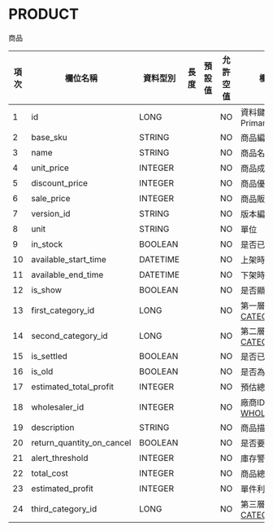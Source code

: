 # PRODUCT

商品

| 項次 | 欄位名稱                     | 資料型別     | 長度 | 預設值 | 允許空值 | 欄位備註                                |
|----|--------------------------|----------|----|-----|------|-------------------------------------|
| 1  | id                       | LONG     |    |     | NO   | 資料鍵值，PrimaryKey                     |
| 2  | base_sku                 | STRING   |    |     | NO   | 商品編號                                |
| 3  | name                     | STRING   |    |     | NO   | 商品名稱                                |
| 4  | unit_price               | INTEGER  |    |     | NO   | 商品成本                                |
| 5  | discount_price           | INTEGER  |    |     | NO   | 商品優惠價                               |
| 6  | sale_price               | INTEGER  |    |     | NO   | 商品販售價                               |
| 7  | version_id               | STRING   |    |     | NO   | 版本編號 UUID                           |
| 8  | unit                     | STRING   |    |     | NO   | 單位                                  |
| 9  | in_stock                 | BOOLEAN  |    |     | NO   | 是否已到貨                               |
| 10 | available_start_time     | DATETIME |    |     | NO   | 上架時間                                |
| 11 | available_end_time       | DATETIME |    |     | NO   | 下架時間                                |
| 12 | is_show                  | BOOLEAN  |    |     | NO   | 是否顯示在前台                             |
| 13 | first_category_id        | LONG     |    |     | NO   | 第一層分類  FK [CATEGORY.md](CATEGORY.md) |
| 14 | second_category_id       | LONG     |    |     | NO   | 第二層分類  FK [CATEGORY.md](CATEGORY.md) |
| 15 | is_settled               | BOOLEAN  |    |     | NO   | 是否已结清                               |
| 16 | is_old                   | BOOLEAN  |    |     | NO   | 是否為舊貨                               |
| 17 | estimated_total_profit   | INTEGER  |    |     | NO   | 預估總利潤                               |
| 18 | wholesaler_id            | INTEGER  |    |     | NO   | 廠商ID FK  [WHOLESALER.md](WHOLESALER.md)  |
| 19 | description              | STRING   |    |     | NO   | 商品描述                                |
| 20 | return_quantity_on_cancel | BOOLEAN  |    |     | NO   | 是否要庫存返還                             |
| 21 | alert_threshold          | INTEGER  |    |     | NO   | 庫存警示數                               |
| 22 | total_cost               | INTEGER  |    |     | NO   | 商品總成本                               |
| 23 | estimated_profit         | INTEGER  |    |     | NO   | 單件利潤                                |
| 24 | third_category_id        | LONG     |    |     | NO   | 第三層分類  FK [CATEGORY.md](CATEGORY.md) |
